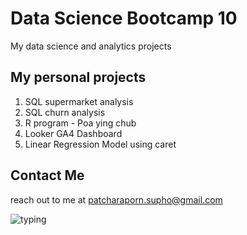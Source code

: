 # Data Science Bootcamp 10
My data science and analytics projects

## My personal projects

1. SQL supermarket analysis
2. SQL churn analysis
3. R program - Poa ying chub
4. Looker GA4 Dashboard
5. Linear Regression Model using caret

## Contact Me
reach out to me at patcharaporn.supho@gmail.com

![typing](https://github.com/user-attachments/assets/6da08e84-53fe-4320-8a94-3c1c6f562f7e)
